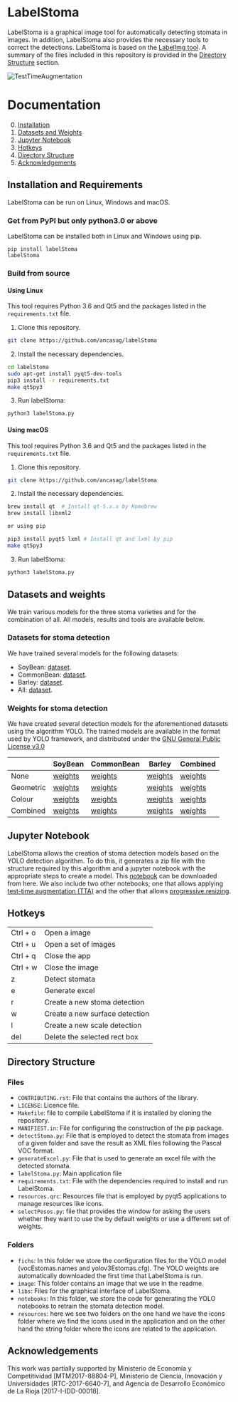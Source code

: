 # LabelStoma
LabelStoma is a graphical image tool for automatically detecting stomata in images. In addition, LabelStoma also provides the necessary tools to correct the detections. LabelStoma is based on the [LabelImg tool](https://github.com/tzutalin/labelImg). A summary of the files included in this repository is provided in the [Directory Structure](#directory-structure) section.

![TestTimeAugmentation](image/labelStoma.png)

# Documentation


0. [Installation](#installation-and-requirements)
1. [Datasets and Weights](#datasets-and-weights)
2. [Jupyter Notebook](#jupyter-notebook)
3. [Hotkeys](#hotkeys)
4. [Directory Structure](#directory-structure)
5. [Acknowledgements](#Acknowledgements)


## Installation and Requirements

LabelStoma can be run on Linux, Windows and macOS. 

### Get from PyPI but only python3.0 or above

LabelStoma can be installed both in Linux and Windows using pip.

``` 
pip install labelStoma
labelStoma
``` 

### Build from source

#### Using Linux
This tool requires Python 3.6 and Qt5 and the packages listed in the ```requirements.txt``` file.

1. Clone this repository.

```bash
git clone https://github.com/ancasag/labelStoma
```

2. Install the necessary dependencies.

```bash
cd labelStoma
sudo apt-get install pyqt5-dev-tools
pip3 install -r requirements.txt
make qt5py3
```

3. Run labelStoma:
```bash
python3 labelStoma.py
```
#### Using macOS

This tool requires Python 3.6 and Qt5 and the packages listed in the ```requirements.txt``` file.

1. Clone this repository.

```bash
git clone https://github.com/ancasag/labelStoma
```
2. Install the necessary dependencies.
```bash
brew install qt  # Install qt-5.x.x by Homebrew
brew install libxml2

or using pip

pip3 install pyqt5 lxml # Install qt and lxml by pip
make qt5py3
```
3. Run labelStoma:
```bash
python3 labelStoma.py
```

## Datasets and weights
We train various models for the three stoma varieties and for the combination of all. All models, results and tools are available below.
### Datasets for stoma detection

We have trained several models for the following datasets:

- SoyBean: [dataset](https://unirioja-my.sharepoint.com/:u:/g/personal/ancasag_unirioja_es/EfAKW-J0qoxDrf-0dA8KdecBen2ykSCFw7-Q7uNy5NkBmA?e=YzGdnX).
- CommonBean: [dataset](https://unirioja-my.sharepoint.com/:u:/g/personal/ancasag_unirioja_es/EduRx4pYGM5MkkOFPlGjDcQBlenQURHkvE-kEak_DrEwhw?e=8ipnXH).
- Barley: [dataset](https://unirioja-my.sharepoint.com/:u:/g/personal/ancasag_unirioja_es/EXMrTPceFDJCj6hr6dDa8noB4XUz8doCA-2Xw2dZsgdppA?e=Gdbxp3).
- All: [dataset](https://unirioja-my.sharepoint.com/:u:/g/personal/ancasag_unirioja_es/ERT9ADe8qBxCrmoW3NeiwW4BVg5rFmK0knJQXjqZgQ51Yw?e=lvp6nk).

### Weights for stoma detection
We have created several detection models for the aforementioned datasets using the algorithm YOLO. The trained models are available in the format used by YOLO framework, and distributed under the [GNU General Public License v3.0](https://www.gnu.org/licenses/gpl-3.0.html)


|    | SoyBean                                                                                                                                  | CommonBean                                                                                                                                        | Barley | Combined |
|-----------|------------------------------------------------------------------------------------------------------------------------------------------|---------------------------------------------------------------------------------------------------------------------------------------------------|--------|-----|
| None      | [weights](https://unirioja-my.sharepoint.com/:u:/g/personal/ancasag_unirioja_es/ESSf59327RtMlWWWPrLpZvUBKcb1XugGtrTKp_X93FhnWw?e=d4joj4) | [weights](https://unirioja-my.sharepoint.com/:u:/g/personal/ancasag_unirioja_es/ESiQL9o4uT1HuYQwB-s5baUBKpquE04vGbQSH1h-ZdqvTA?e=Q4DN3c) |[weights](https://unirioja-my.sharepoint.com/:u:/g/personal/ancasag_unirioja_es/EUOB8QbUJaBNp89uEkVhRd8BKo4L3_fbEGQzewR41zv9uQ?e=GFTT2d)|[weights](https://unirioja-my.sharepoint.com/:u:/g/personal/ancasag_unirioja_es/Ef59zvNCgotCjHP_Lk9hVGgB5LKb2TRpQXI52JLIfCYiNg?e=SLTSdA)|
| Geometric | [weights](https://unirioja-my.sharepoint.com/:u:/g/personal/ancasag_unirioja_es/EX8fpbZ9jjxNpxT2TMd77ZwBaBMNnZQuQojM3NaATBZutw?e=TAAGDu) | [weights](https://unirioja-my.sharepoint.com/:u:/g/personal/ancasag_unirioja_es/EWwBuzq1lA5LqafqT0YeV4QBZFQcz3tjqoqAGV4M2p5Gfg?e=pEdOto)           |[weights](https://unirioja-my.sharepoint.com/:u:/g/personal/ancasag_unirioja_es/EdaWdoh8SSpLqqe702ObgV4BuX9PaNCKqBTyH1-rZ8yeTw?e=nLQEDc)|[weights](https://unirioja-my.sharepoint.com/:u:/g/personal/ancasag_unirioja_es/EWfb7JRjP2NDjuKHbnZw3LMBCpFHa4Qz0VM8fYBCj4_vEA?e=8Hjg0t)|
| Colour    | [weights](https://unirioja-my.sharepoint.com/:u:/g/personal/ancasag_unirioja_es/EUm5m9FufjpCp1qxg2VfJ7UBjtoo9CeDw2hY8hHrPVKhCA?e=uiUkLT) | [weights](https://unirioja-my.sharepoint.com/:u:/g/personal/ancasag_unirioja_es/EYx8mWJ28IRDtgdtlgRzMgIBtnUc61egJ5XgFy5JEfXqZQ?e=187WEu) |[weights](https://unirioja-my.sharepoint.com/:u:/g/personal/ancasag_unirioja_es/ETiUZ4xlKktMnv5xre5zA78BGKWXkgop_xATsSOveSvyNA?e=y7SV4Z)|[weights](https://unirioja-my.sharepoint.com/:u:/g/personal/ancasag_unirioja_es/EWt5N4Lx9_hAtU3NSX1PreUB1g2BEu-8CHFWRuFzKsEOOw?e=Hovsui)|
| Combined      | [weights](https://unirioja-my.sharepoint.com/:u:/g/personal/ancasag_unirioja_es/EQ54TY_vuM9Opq9jTJ6oEJcB6U4iDy0ndkDjt6oJekdM2A?e=sqtX3U)  | [weights](https://unirioja-my.sharepoint.com/:u:/g/personal/ancasag_unirioja_es/EVwXi5essxdCpFTsdmjvZxQBG0Tw7tLqYif45_c2eSFnVw?e=ochbYl)           |[weights](https://unirioja-my.sharepoint.com/:u:/g/personal/ancasag_unirioja_es/ESf5G4PQqVdHn8qa94_GbgYBtms2qIjbCV-rtf1sZNOIVA?e=uSk9LB)|[weights](https://unirioja-my.sharepoint.com/:u:/g/personal/ancasag_unirioja_es/EdabyKpxEGNPsDPZ2nAyf4cBbCyCzHgwEk30zJQhhh5s_g?e=545Esy)|


## Jupyter Notebook

LabelStoma allows the creation of stoma detection models based on the YOLO detection algorithm. To do this, it generates a zip file with the structure required by this algorithm and a jupyter notebook with the appropriate steps to create a model. This [notebook](https://www.dropbox.com/s/9euz1j2eydbeimk/YOLOExampleDDStoma.ipynb?dl=1) can be downloaded from here. We also include two other notebooks; one that allows applying [test-time augmentation (TTA)](https://colab.research.google.com/drive/1hX1QGzH1PSbiaTld_UlMdMaKHrlwi2w5?usp=sharing) and the other that allows [progressive resizing](https://colab.research.google.com/drive/1Oqo1y4OoQ1eHyHwwpHvqWjCEb6eqUD8O?usp=sharing).

## Hotkeys
|          |                                |
|----------|--------------------------------|
| Ctrl + o | Open a image                   |
| Ctrl + u | Open a set of images           |
| Ctrl + q | Close the app                  |
| Ctrl + w | Close the image                |
| z        | Detect stomata                 |
| e        | Generate excel                 |
| r        | Create a new stoma detection   |
| w        | Create a new surface detection |
| l        | Create a new scale detection   |
| del      | Delete the selected rect box   |


## Directory Structure

### Files

* `CONTRIBUTING.rst`: File that contains the authors of the library. 
* `LICENSE`: Licence file. 
* `Makefile`: file to compile LabelStoma if it is installed by cloning the repository. 
* `MANIFIEST.in`: File for configuring the construction of the pip package.
* `detectStoma.py`: File that is employed to detect the stomata from images of a given folder and save the result as XML files following the Pascal VOC format. 
* `generateExcel.py`: File that is used to generate an excel file with the detected stomata.
* `labelStoma.py`: Main application file
* `requirements.txt`: File with the dependencies required to install and run LabelStoma. 
* `resources.qrc`: Resources file that is employed by pyqt5 applications to manage resources like icons. 
* `selectPesos.py`: file that provides the window for asking the users whether they want to use the by default weights or use a different set of weights. 

### Folders

* `fichs`: In this folder we store the configuration files for the YOLO model (vocEstomas.names and yolov3Estomas.cfg). The YOLO weights are automatically downloaded the first time that LabelStoma is run. 
* `image`: This folder contains an image that we use in the readme.
* `libs`: Files for the graphical interface of LabelStoma. 
* `notebooks`: In this folder, we store the code for generating the YOLO notebooks to retrain the stomata detection model.
* `resources`: here we see two folders on the one hand we have the icons folder where we find the icons used in the application and on the other hand the string folder where the icons are related to the application.


## Acknowledgements
This work was partially supported by Ministerio de Economía y Competitividad [MTM2017-88804-P], Ministerio de Ciencia, Innovación y Universidades [RTC-2017-6640-7], and Agencia de Desarrollo Económico de La Rioja [2017-I-IDD-00018].
